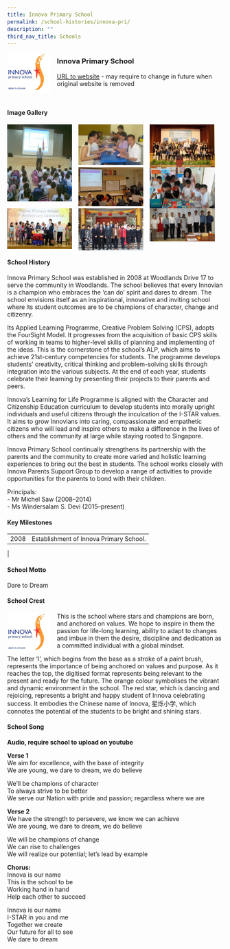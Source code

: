 ```yaml
---
title: Innova Primary School
permalink: /school-histories/innova-pri/
description: ""
third_nav_title: Schools
---
```

<img src="/images/innovapri1.png" style="width:20%;margin-right:15px;" align = "left">

### **Innova Primary School**
[URL to website](https://innovapri.moe.edu.sg/) - may require to change in future when original website is removed

<br clear="left">

#### **Image Gallery**

<p><a href="https://d1yxymztqoj7qn.amplifyapp.com/images/innovapri2.jpg">  
<img src="/images/innovapri2.jpg" style="width:30%;margin-right:15px;" align = "left">
</a></p>

<p><a href="https://d1yxymztqoj7qn.amplifyapp.com/images/innovapri3.jpg">  
<img src="/images/innovapri3.jpg" style="width:30%;margin-right:15px;" align = "left">
</a></p>

<p><a href="https://d1yxymztqoj7qn.amplifyapp.com/images/innovapri4.jpg">  
<img src="/images/innovapri4.jpg" style="width:30%;margin-right:15px;" align = "left">
</a></p>

<p><a href="https://d1yxymztqoj7qn.amplifyapp.com/images/innovapri5.jpg">  
<img src="/images/innovapri5.jpg" style="width:30%;margin-right:15px;" align = "left">
</a></p>

<p><a href="https://d1yxymztqoj7qn.amplifyapp.com/images/innovapri6.jpg">  
<img src="/images/innovapri6.jpg" style="width:30%;margin-right:15px;" align = "left">
</a></p>

<p><a href="https://d1yxymztqoj7qn.amplifyapp.com/images/innovapri7.jpg">  
<img src="/images/innovapri7.jpg" style="width:30%;margin-right:15px;" align = "left">
</a></p>

<p><a href="https://d1yxymztqoj7qn.amplifyapp.com/images/innovapri8.jpg">  
<img src="/images/innovapri8.jpg" style="width:30%;margin-right:15px;" align = "left">
</a></p>

<p><a href="https://d1yxymztqoj7qn.amplifyapp.com/images/innovapri9.jpg">  
<img src="/images/innovapri9.jpg" style="width:30%;margin-right:15px;" align = "left">
</a></p>

<br clear="left">

#### **School History**
Innova Primary School was established in 2008 at Woodlands Drive 17 to serve the community in Woodlands. The school believes that every Innovian is a champion who embraces the ‘can do’ spirit and dares to dream. The school envisions itself as an inspirational, innovative and inviting school where its student outcomes are to be champions of character, change and citizenry. 

Its Applied Learning Programme, Creative Problem Solving (CPS), adopts the FourSight Model. It progresses from the acquisition of basic CPS skills of working in teams to higher-level skills of planning and implementing of the ideas. This is the cornerstone of the school’s ALP, which aims to achieve 21st-century competencies for students. The programme develops students’ creativity, critical thinking and problem-solving skills through integration into the various subjects. At the end of each year, students celebrate their learning by presenting their projects to their parents and peers. 

Innova’s Learning for Life Programme is aligned with the Character and Citizenship Education curriculum to develop students into morally upright individuals and useful citizens through the inculcation of the I-STAR values. It aims to grow Innovians into caring, compassionate and empathetic citizens who will lead and inspire others to make a difference in the lives of others and the community at large while staying rooted to Singapore. 

Innova Primary School continually strengthens its partnership with the parents and the community to create more varied and holistic learning experiences to bring out the best in students. The school works closely with Innova Parents Support Group to develop a range of activities to provide opportunities for the parents to bond with their children. 

Principals:<br>
\- Mr Michel Saw (2008–2014)<br>
\- Ms Windersalam S. Devi (2015–present)

#### **Key Milestones**

|  |  |
|:---:|---|
| 2008 | Establishment of Innova Primary School. |
|

#### **School Motto**
Dare to Dream

#### **School Crest**
<img src="/images/innovapri1.png" style="width:20%;margin-right:15px;" align = "left">

This is the school where stars and champions are born, and anchored on values. We hope to inspire in them the passion for life-long learning, ability to adapt to changes and imbue in them the desire, discipline and dedication as a committed individual with a global mindset.

The letter ‘I’, which begins from the base as a stroke of a paint brush, represents the importance of being anchored on values and purpose. As it reaches the top, the digitised format represents being relevant to the present and ready for the future. The orange colour symbolises the vibrant and dynamic environment in the school. The red star, which is dancing and rejoicing, represents a bright and happy student of Innova celebrating success. It embodies the Chinese name of Innova, 星烁小学, which connotes the potential of the students to be bright and shining stars.

#### **School Song**
**Audio, require school to upload on youtube**

**Verse 1**<br>
We aim for excellence, with the base of integrity<br>
We are young, we dare to dream, we do believe  

We’ll be champions of character<br>
To always strive to be better<br>
We serve our Nation with pride and passion; regardless where we are

**Verse 2**<br>
We have the strength to persevere, we know we can achieve<br>
We are young, we dare to dream, we do believe

We will be champions of change<br>
We can rise to challenges<br>
We will realize our potential; let’s lead by example
  
**Chorus:**<br>
Innova is our name<br>
This is the school to be<br>
Working hand in hand<br>
Help each other to succeed

Innova is our name<br>
I-STAR in you and me<br>
Together we create<br>
Our future for all to see<br>
We dare to dream
